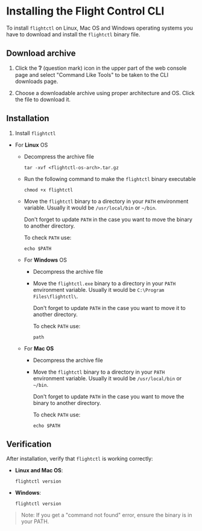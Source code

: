 # Installing the Flight Control CLI

To install `flightctl` on Linux, Mac OS and Windows operating systems you have to download and install the `flightctl` binary file.

## Download archive

1. Click the **❔** (question mark) icon in the upper part of the web console page and select "Command Like Tools" to be taken to the CLI downloads page.

2. Choose a downloadable archive using proper architecture and OS. Click the file to download it.

## Installation

1. Install `flightctl`

* For **Linux** OS

  * Decompress the archive file

    ```shell
    tar -xvf <flightctl-os-arch>.tar.gz
    ```

  * Run the following command to make the `flightctl` binary executable

    ```shell
    chmod +x flightctl
    ```

  * Move the `flightctl` binary to a directory in your `PATH` environment variable. Usually it would be `/usr/local/bin` or `~/bin`.

    Don't forget to update `PATH` in the case you want to move the binary to another directory.

    To check `PATH` use:

    ```shell
    echo $PATH
    ```

  * For **Windows** OS

    * Decompress the archive file

    * Move the `flightctl.exe` binary to a directory in your `PATH` environment variable. Usually it would be `C:\Program Files\flightctl\`.

      Don't forget to update `PATH` in the case you want to move it to another directory.

      To check `PATH` use:

      ```shell
      path
      ```

  * For **Mac OS**

    * Decompress the archive file

    * Move the `flightctl` binary to a directory in your `PATH` environment variable. Usually it would be `/usr/local/bin` or `~/bin`.

      Don't forget to update `PATH` in the case you want to move the binary to another directory.

      To check `PATH` use:

      ```shell
      echo $PATH
      ```

## Verification

After installation, verify that `flightctl` is working correctly:

* **Linux and Mac OS**:

  ```shell
  flightctl version
  ```

* **Windows**:

  ```shell
  flightctl version
  ```

> Note: If you get a "command not found" error, ensure the binary is in your PATH.
